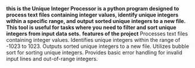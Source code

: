 **this is the Unique Integer Processor is a python program designed to process text files containing integer values, identify unique integers within a specific range, and output sorted unique integers to a new file. This tool is useful for tasks where you need to filter and sort unique integers from input data sets.**
**features of the project**
Processes text files containing integer values.
Identifies unique integers within the range of -1023 to 1023.
Outputs sorted unique integers to a new file.
Utilizes bubble sort for sorting unique integers.
Provides basic error handling for invalid input lines and out-of-range integers.
